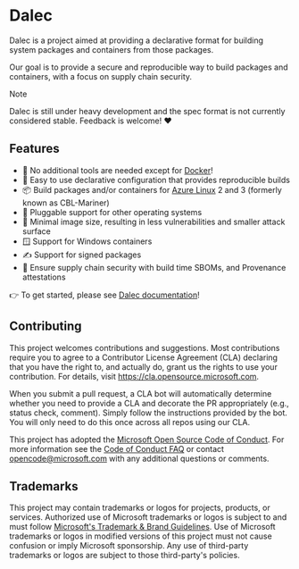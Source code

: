 # Dalec

Dalec is a project aimed at providing a declarative format for building system packages and containers from those packages.

Our goal is to provide a secure and reproducible way to build packages and containers, with a focus on supply chain security.

> [!NOTE]
> Dalec is still under heavy development and the spec format is not currently considered stable. Feedback is welcome! ❤️

## Features

- 🐳 No additional tools are needed except for [Docker](https://docs.docker.com/engine/install/)!
- 🚀 Easy to use declarative configuration that provides reproducible builds
- 📦 Build packages and/or containers for [Azure Linux](https://github.com/microsoft/azurelinux) 2 and 3 (formerly known as CBL-Mariner)
- 🔌 Pluggable support for other operating systems
- 🤏 Minimal image size, resulting in less vulnerabilities and smaller attack surface
- 🪟 Support for Windows containers
- ✍️ Support for signed packages
- 🔐 Ensure supply chain security with build time SBOMs, and Provenance attestations

👉 To get started, please see [Dalec documentation](https://azure.github.io/dalec/)!

## Contributing

This project welcomes contributions and suggestions. Most contributions require you to agree to a
Contributor License Agreement (CLA) declaring that you have the right to, and actually do, grant us
the rights to use your contribution. For details, visit https://cla.opensource.microsoft.com.

When you submit a pull request, a CLA bot will automatically determine whether you need to provide
a CLA and decorate the PR appropriately (e.g., status check, comment). Simply follow the instructions
provided by the bot. You will only need to do this once across all repos using our CLA.

This project has adopted the [Microsoft Open Source Code of Conduct](https://opensource.microsoft.com/codeofconduct/).
For more information see the [Code of Conduct FAQ](https://opensource.microsoft.com/codeofconduct/faq/) or
contact [opencode@microsoft.com](mailto:opencode@microsoft.com) with any additional questions or comments.

## Trademarks

This project may contain trademarks or logos for projects, products, or services. Authorized use of Microsoft
trademarks or logos is subject to and must follow
[Microsoft's Trademark & Brand Guidelines](https://www.microsoft.com/en-us/legal/intellectualproperty/trademarks/usage/general).
Use of Microsoft trademarks or logos in modified versions of this project must not cause confusion or imply Microsoft sponsorship.
Any use of third-party trademarks or logos are subject to those third-party's policies.
